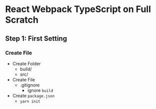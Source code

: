 # React Webpack TypeScript on Full Scratch

## Step 1: First Setting

### Create File

- Create Folder
    - build/
    - src/
- Create File
    - .gitignore
        - ignore `build`
- Create `package.json`
    - `yarn init`